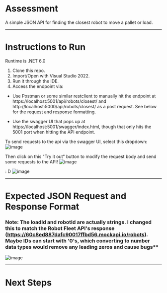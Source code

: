 # Assessment
 A simple JSON API for finding the closest robot to move a pallet or load.
<hr/>

# Instructions to Run
Runtime is .NET 6.0

1. Clone this repo.
2. Import/Open with Visual Studio 2022.
3. Run it through the IDE.
4. Access the endpoint via:
* Use Postman or some similar restclient to manually hit the endpoint at https://localhost:5001/api/robots/closest/ and http://localhost:5000/api/robots/closest/ as a post request. See below for the request and response formatting.

* Use the swagger UI that pops up at https://localhost:5001/swagger/index.html, though that only hits the 5001 port when hitting the API endpoint.

To send requests to the api via the swagger UI, select this dropdown:
![image](https://user-images.githubusercontent.com/1058149/197287673-9f2031dc-483a-4f7d-85fc-fc6baf14a48d.png)

Then click on this "Try it out" button to modify the request body and send some requests to the API!
![image](https://user-images.githubusercontent.com/1058149/197288064-db7bdc5c-1811-4c04-85f2-3bd41cec35d8.png)

: D
![image](https://user-images.githubusercontent.com/1058149/197288380-a0d9f590-16c1-4777-90f8-99fd293533b5.png)


<hr />

# Expected JSON Request and Response Format

### Note: The loadId and robotId are actually strings. I changed this to match the Robot Fleet API's response (https://60c8ed887dafc90017ffbd56.mockapi.io/robots). Maybe IDs can start with '0's, which converting to number data types would remove any leading zeros and cause bugs**

![image](https://user-images.githubusercontent.com/1058149/197288651-ace631a1-63ca-4146-b34c-7952eb66654a.png)


<hr/>

# Next Steps


